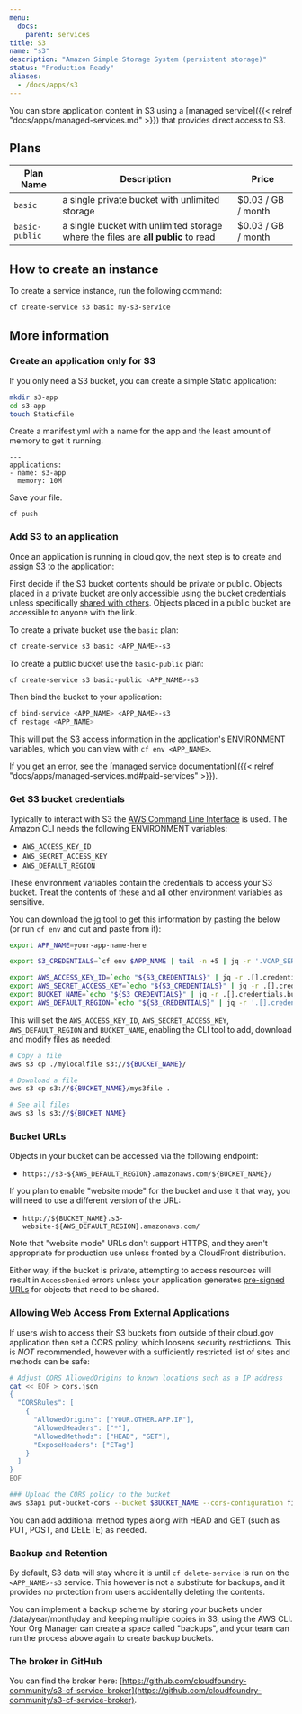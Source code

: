 ```yaml
---
menu:
  docs:
    parent: services
title: S3
name: "s3"
description: "Amazon Simple Storage System (persistent storage)"
status: "Production Ready"
aliases:
  - /docs/apps/s3
---
```


You can store application content in S3 using a [managed service]({{< relref "docs/apps/managed-services.md" >}}) that provides direct access to S3.

## Plans

Plan Name | Description | Price
--------- | ----------- | -----
`basic`   | a single private bucket with unlimited storage | $0.03 / GB / month
`basic-public` | a single bucket with unlimited storage where the files are **all public** to read | $0.03 / GB / month

## How to create an instance

To create a service instance, run the following command:

```bash
cf create-service s3 basic my-s3-service
```

## More information

### Create an application only for S3

If you only need a S3 bucket, you can create a simple Static application:

```bash
mkdir s3-app
cd s3-app
touch Staticfile
```
Create a manifest.yml with a name for the app and the least amount of memory to get it running.
```
---
applications:
- name: s3-app
  memory: 10M
```
Save your file.

```
cf push
```

### Add S3 to an application

Once an application is running in cloud.gov, the next step is to create and assign S3 to the application:

First decide if the S3 bucket contents should be private or public. Objects placed in a private bucket are only accessible using the bucket credentials unless specifically [shared with others](http://docs.aws.amazon.com/AmazonS3/latest/dev/ShareObjectPreSignedURL.html). Objects placed in a public bucket are accessible to anyone with the link.

To create a private bucket use the `basic` plan:

```bash
cf create-service s3 basic <APP_NAME>-s3
```

To create a public bucket use the `basic-public` plan:

```bash
cf create-service s3 basic-public <APP_NAME>-s3
```

Then bind the bucket to your application:

```bash
cf bind-service <APP_NAME> <APP_NAME>-s3
cf restage <APP_NAME>
```

This will put the S3 access information in the application's ENVIRONMENT variables, which you can view with `cf env <APP_NAME>`.

If you get an error, see the [managed service documentation]({{< relref "docs/apps/managed-services.md#paid-services" >}}).

### Get S3 bucket credentials
Typically to interact with S3 the [AWS Command Line Interface](https://aws.amazon.com/cli/) is used.  The Amazon CLI needs the following ENVIRONMENT variables:

* `AWS_ACCESS_KEY_ID`
* `AWS_SECRET_ACCESS_KEY`
* `AWS_DEFAULT_REGION`

These environment variables contain the credentials to access your S3 bucket. Treat the contents of these and all other environment variables as sensitive.

You can download the [jq](https://stedolan.github.io/jq/) tool to get this information by pasting the below (or run `cf env` and cut and paste from it):

```bash
export APP_NAME=your-app-name-here

export S3_CREDENTIALS=`cf env $APP_NAME | tail -n +5 | jq -r '.VCAP_SERVICES.s3 // empty' 2>/dev/null`

export AWS_ACCESS_KEY_ID=`echo "${S3_CREDENTIALS}" | jq -r .[].credentials.access_key_id`
export AWS_SECRET_ACCESS_KEY=`echo "${S3_CREDENTIALS}" | jq -r .[].credentials.secret_access_key`
export BUCKET_NAME=`echo "${S3_CREDENTIALS}" | jq -r .[].credentials.bucket`
export AWS_DEFAULT_REGION=`echo "${S3_CREDENTIALS}" | jq -r '.[].credentials.region // "us-east-1"'`
```

This will set the `AWS_ACCESS_KEY_ID`, `AWS_SECRET_ACCESS_KEY`, `AWS_DEFAULT_REGION` and `BUCKET_NAME`, enabling the CLI tool to add, download and modify files as needed:


```bash
# Copy a file
aws s3 cp ./mylocalfile s3://${BUCKET_NAME}/

# Download a file
aws s3 cp s3://${BUCKET_NAME}/mys3file .

# See all files
aws s3 ls s3://${BUCKET_NAME}
```

### Bucket URLs
Objects in your bucket can be accessed via the following endpoint:

* `https://s3-${AWS_DEFAULT_REGION}.amazonaws.com/${BUCKET_NAME}/`

If you plan to enable "website mode" for the bucket and use it that way, you will need to use a different version of the URL:

* `http://${BUCKET_NAME}.s3-website-${AWS_DEFAULT_REGION}.amazonaws.com/`

Note that "website mode" URLs don't support HTTPS, and they aren't appropriate for production use unless fronted by a CloudFront distribution.

Either way, if the bucket is private, attempting to access resources will result in `AccessDenied` errors unless your application generates [pre-signed URLs](http://docs.aws.amazon.com/AmazonS3/latest/dev/ShareObjectPreSignedURL.html) for objects that need to be shared.

### Allowing Web Access From External Applications
If users wish to access their S3 buckets from outside of their cloud.gov application then set a CORS policy, which loosens security restrictions.  This is *NOT* recommended, however with a sufficiently restricted list of sites and methods can be safe:

```bash
# Adjust CORS AllowedOrigins to known locations such as a IP address
cat << EOF > cors.json
{
  "CORSRules": [
    {
      "AllowedOrigins": ["YOUR.OTHER.APP.IP"],
      "AllowedHeaders": ["*"],
      "AllowedMethods": ["HEAD", "GET"],
      "ExposeHeaders": ["ETag"]
    }
  ]
}
EOF

### Upload the CORS policy to the bucket
aws s3api put-bucket-cors --bucket $BUCKET_NAME --cors-configuration file://cors.json
```
You can add additional method types along with HEAD and GET (such as PUT, POST, and DELETE) as needed.

### Backup and Retention
By default, S3 data will stay where it is until `cf delete-service` is run on the `<APP_NAME>-s3` service.  This however is not a substitute for backups, and it provides no protection from users accidentally deleting the contents.

You can implement a backup scheme by storing your buckets under /data/year/month/day and keeping multiple copies in S3, using the AWS CLI. Your Org Manager can create a space called "backups", and your team can run the process above again to create backup buckets.

### The broker in GitHub

You can find the broker here: [https://github.com/cloudfoundry-community/s3-cf-service-broker](https://github.com/cloudfoundry-community/s3-cf-service-broker).
